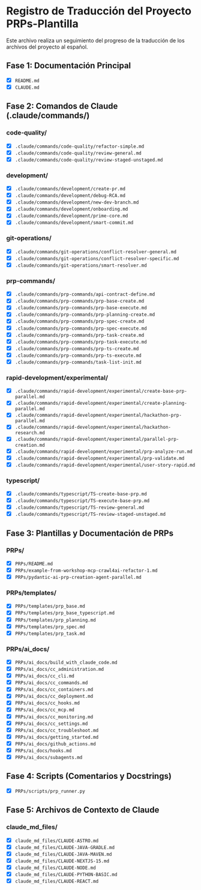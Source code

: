 # Registro de Traducción del Proyecto PRPs-Plantilla

Este archivo realiza un seguimiento del progreso de la traducción de los archivos del proyecto al español.

## Fase 1: Documentación Principal

- [x] `README.md`
- [x] `CLAUDE.md`

## Fase 2: Comandos de Claude (.claude/commands/)

### code-quality/
- [x] `.claude/commands/code-quality/refactor-simple.md`
- [x] `.claude/commands/code-quality/review-general.md`
- [x] `.claude/commands/code-quality/review-staged-unstaged.md`

### development/
- [x] `.claude/commands/development/create-pr.md`
- [x] `.claude/commands/development/debug-RCA.md`
- [x] `.claude/commands/development/new-dev-branch.md`
- [x] `.claude/commands/development/onboarding.md`
- [x] `.claude/commands/development/prime-core.md`
- [x] `.claude/commands/development/smart-commit.md`

### git-operations/
- [x] `.claude/commands/git-operations/conflict-resolver-general.md`
- [x] `.claude/commands/git-operations/conflict-resolver-specific.md`
- [x] `.claude/commands/git-operations/smart-resolver.md`

### prp-commands/
- [x] `.claude/commands/prp-commands/api-contract-define.md`
- [x] `.claude/commands/prp-commands/prp-base-create.md`
- [x] `.claude/commands/prp-commands/prp-base-execute.md`
- [x] `.claude/commands/prp-commands/prp-planning-create.md`
- [x] `.claude/commands/prp-commands/prp-spec-create.md`
- [x] `.claude/commands/prp-commands/prp-spec-execute.md`
- [x] `.claude/commands/prp-commands/prp-task-create.md`
- [x] `.claude/commands/prp-commands/prp-task-execute.md`
- [x] `.claude/commands/prp-commands/prp-ts-create.md`
- [x] `.claude/commands/prp-commands/prp-ts-execute.md`
- [x] `.claude/commands/prp-commands/task-list-init.md`

### rapid-development/experimental/
- [x] `.claude/commands/rapid-development/experimental/create-base-prp-parallel.md`
- [x] `.claude/commands/rapid-development/experimental/create-planning-parallel.md`
- [x] `.claude/commands/rapid-development/experimental/hackathon-prp-parallel.md`
- [x] `.claude/commands/rapid-development/experimental/hackathon-research.md`
- [x] `.claude/commands/rapid-development/experimental/parallel-prp-creation.md`
- [x] `.claude/commands/rapid-development/experimental/prp-analyze-run.md`
- [x] `.claude/commands/rapid-development/experimental/prp-validate.md`
- [x] `.claude/commands/rapid-development/experimental/user-story-rapid.md`

### typescript/
- [x] `.claude/commands/typescript/TS-create-base-prp.md`
- [x] `.claude/commands/typescript/TS-execute-base-prp.md`
- [x] `.claude/commands/typescript/TS-review-general.md`
- [x] `.claude/commands/typescript/TS-review-staged-unstaged.md`

## Fase 3: Plantillas y Documentación de PRPs

### PRPs/
- [x] `PRPs/README.md`
- [x] `PRPs/example-from-workshop-mcp-crawl4ai-refactor-1.md`
- [x] `PRPs/pydantic-ai-prp-creation-agent-parallel.md`

### PRPs/templates/
- [x] `PRPs/templates/prp_base.md`
- [x] `PRPs/templates/prp_base_typescript.md`
- [x] `PRPs/templates/prp_planning.md`
- [x] `PRPs/templates/prp_spec.md`
- [x] `PRPs/templates/prp_task.md`

### PRPs/ai_docs/
- [x] `PRPs/ai_docs/build_with_claude_code.md`
- [x] `PRPs/ai_docs/cc_administration.md`
- [x] `PRPs/ai_docs/cc_cli.md`
- [x] `PRPs/ai_docs/cc_commands.md`
- [x] `PRPs/ai_docs/cc_containers.md`
- [x] `PRPs/ai_docs/cc_deployment.md`
- [x] `PRPs/ai_docs/cc_hooks.md`
- [x] `PRPs/ai_docs/cc_mcp.md`
- [x] `PRPs/ai_docs/cc_monitoring.md`
- [x] `PRPs/ai_docs/cc_settings.md`
- [x] `PRPs/ai_docs/cc_troubleshoot.md`
- [x] `PRPs/ai_docs/getting_started.md`
- [x] `PRPs/ai_docs/github_actions.md`
- [x] `PRPs/ai_docs/hooks.md`
- [x] `PRPs/ai_docs/subagents.md`

## Fase 4: Scripts (Comentarios y Docstrings)

- [x] `PRPs/scripts/prp_runner.py`

## Fase 5: Archivos de Contexto de Claude

### claude_md_files/
- [x] `claude_md_files/CLAUDE-ASTRO.md`
- [x] `claude_md_files/CLAUDE-JAVA-GRADLE.md`
- [x] `claude_md_files/CLAUDE-JAVA-MAVEN.md`
- [x] `claude_md_files/CLAUDE-NEXTJS-15.md`
- [x] `claude_md_files/CLAUDE-NODE.md`
- [x] `claude_md_files/CLAUDE-PYTHON-BASIC.md`
- [x] `claude_md_files/CLAUDE-REACT.md`
